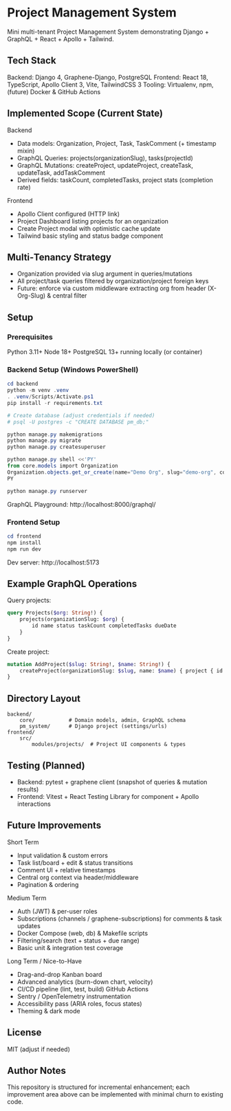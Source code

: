 # Project Management System

Mini multi-tenant Project Management System demonstrating Django + GraphQL + React + Apollo + Tailwind.

## Tech Stack
Backend: Django 4, Graphene-Django, PostgreSQL
Frontend: React 18, TypeScript, Apollo Client 3, Vite, TailwindCSS 3
Tooling: Virtualenv, npm, (future) Docker & GitHub Actions

## Implemented Scope (Current State)
Backend
* Data models: Organization, Project, Task, TaskComment (+ timestamp mixin)
* GraphQL Queries: projects(organizationSlug), tasks(projectId)
* GraphQL Mutations: createProject, updateProject, createTask, updateTask, addTaskComment
* Derived fields: taskCount, completedTasks, project stats (completion rate)

Frontend
* Apollo Client configured (HTTP link)
* Project Dashboard listing projects for an organization
* Create Project modal with optimistic cache update
* Tailwind basic styling and status badge component

## Multi‑Tenancy Strategy
* Organization provided via slug argument in queries/mutations
* All project/task queries filtered by organization/project foreign keys
* Future: enforce via custom middleware extracting org from header (X-Org-Slug) & central filter

## Setup

### Prerequisites
Python 3.11+
Node 18+
PostgreSQL 13+ running locally (or container)

### Backend Setup (Windows PowerShell)
```powershell
cd backend
python -m venv .venv
. .venv/Scripts/Activate.ps1
pip install -r requirements.txt

# Create database (adjust credentials if needed)
# psql -U postgres -c "CREATE DATABASE pm_db;"

python manage.py makemigrations
python manage.py migrate
python manage.py createsuperuser

python manage.py shell <<'PY'
from core.models import Organization
Organization.objects.get_or_create(name="Demo Org", slug="demo-org", contact_email="admin@example.com")
PY

python manage.py runserver
```
GraphQL Playground: http://localhost:8000/graphql/

### Frontend Setup
```powershell
cd frontend
npm install
npm run dev
```
Dev server: http://localhost:5173

## Example GraphQL Operations
Query projects:
```graphql
query Projects($org: String!) {
	projects(organizationSlug: $org) {
		id name status taskCount completedTasks dueDate
	}
}
```
Create project:
```graphql
mutation AddProject($slug: String!, $name: String!) {
	createProject(organizationSlug: $slug, name: $name) { project { id name status } }
}
```

## Directory Layout
```
backend/
	core/           # Domain models, admin, GraphQL schema
	pm_system/      # Django project (settings/urls)
frontend/
	src/
		modules/projects/  # Project UI components & types
```

## Testing (Planned)
* Backend: pytest + graphene client (snapshot of queries & mutation results)
* Frontend: Vitest + React Testing Library for component + Apollo interactions

## Future Improvements
Short Term
* Input validation & custom errors
* Task list/board + edit & status transitions
* Comment UI + relative timestamps
* Central org context via header/middleware
* Pagination & ordering

Medium Term
* Auth (JWT) & per-user roles
* Subscriptions (channels / graphene-subscriptions) for comments & task updates
* Docker Compose (web, db) & Makefile scripts
* Filtering/search (text + status + due range)
* Basic unit & integration test coverage

Long Term / Nice-to-Have
* Drag-and-drop Kanban board
* Advanced analytics (burn-down chart, velocity)
* CI/CD pipeline (lint, test, build) GitHub Actions
* Sentry / OpenTelemetry instrumentation
* Accessibility pass (ARIA roles, focus states)
* Theming & dark mode

## License
MIT (adjust if needed)

## Author Notes
This repository is structured for incremental enhancement; each improvement area above can be implemented with minimal churn to existing code.